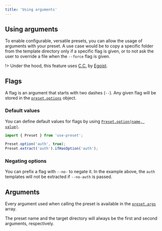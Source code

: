 ```yaml
---
title: 'Using arguments'
---
```


## Using arguments

To enable configurable, versatile presets, you can allow the usage of arguments with your preset. A use case would be to copy a specific folder from the template directory only if a specific flag is given, or to not ask the user to override a file when the `--force` flag is given.

!> Under the hood, this feature uses [C.C.](https://github.com/cacjs/cac) by [Egoist](https://twitter.com/_egoistlily).

## Flags

A flag is an argument that starts with two dashes (`--`). Any given flag will be stored in the [`preset.options`](/docs/api/preset#options) object.

### Default values

You can define default values for flags by using [`Preset.option(name, value)`](/docs/api/preset#option).

```ts
import { Preset } from 'use-preset';

Preset.option('auth', true);
Preset.extract('auth').ifHasOption('auth');
```

### Negating options

You can prefix a flag with `--no-` to negate it. In the example above, the `auth` templates will not be extracted if `--no-auth` is passed.

## Arguments

Every argument used when calling the preset is available in the [`preset.args`](/docs/api/preset#args) array.

The preset name and the target directory will always be the first and second arguments, respectively.
